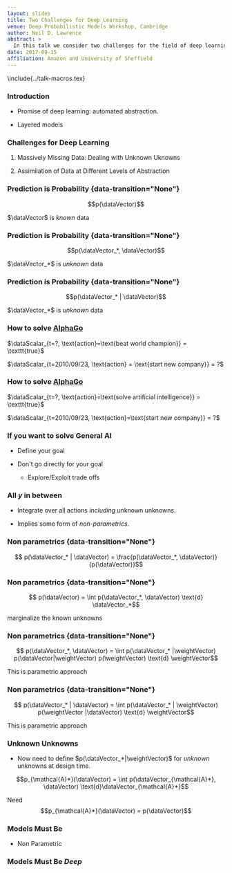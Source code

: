 ```yaml
---
layout: slides
title: Two Challenges for Deep Learning
venue: Deep Probabilistic Models Workshop, Cambridge
author: Neil D. Lawrence
abstract: >
  In this talk we consider two challenges for the field of deep learning. 
date: 2017-09-15
affiliation: Amazon and University of Sheffield
---
```


\include{../talk-macros.tex}

### Introduction

* Promise of deep learning: automated abstraction.

* Layered models


### Challenges for Deep Learning

1. Massively Missing Data: Dealing with Unknown Uknowns

2. Assimilation of Data at Different Levels of Abstraction


### Prediction is Probability {data-transition="None"}

<large>$$p(\dataVector)$$</large>

$\dataVector$ is *known* data

### Prediction is Probability {data-transition="None"}

<large>$$p(\dataVector_*, \dataVector)$$</large>

$\dataVector_*$ is *unknown* data

### Prediction is Probability {data-transition="None"}

<large>$$p(\dataVector_* | \dataVector)$$</large>

$\dataVector_*$ is *unknown* data

### How to solve [AlphaGo](https://en.wikipedia.org/wiki/AlphaGo_versus_Lee_Sedol)

$\dataScalar_{t=?, \text{action}=\text{beat world champion}} = \texttt{true}$

$\dataScalar_{t=2010/09/23, \text{action} = \text{start new company}} = ?$


### How to solve [AlphaGo](https://en.wikipedia.org/wiki/AlphaGo_versus_Lee_Sedol)

$\dataScalar_{t=?, \text{action}=\text{solve artificial intelligence}} = \texttt{true}$

$\dataScalar_{t=2010/09/23, \text{action}=\text{start new company}} = ?$


### If you want to solve General AI

* Define your goal

* Don't go directly for your goal

    * Explore/Exploit trade offs

### All $y$ in between

* Integrate over all actions *including* unknown unknowns.

* Implies some form of *non-parametrics*.

### Non parametrics {data-transition="None"}

$$ p(\dataVector_* | \dataVector) = \frac{p(\dataVector_*, \dataVector)}{p(\dataVector)}$$

### Non parametrics {data-transition="None"}

$$ p(\dataVector) = \int p(\dataVector_*, \dataVector) \text{d} \dataVector_*$$

marginalize the known unknowns

### Non parametrics {data-transition="None"}

$$ p(\dataVector_*, \dataVector) = \int p(\dataVector_* |\weightVector) p(\dataVector|\weightVector) p(\weightVector) \text{d} \weightVector$$

This is parametric approach

### Non parametrics {data-transition="None"}

$$ p(\dataVector_* | \dataVector) = \int p(\dataVector_* | \weightVector) p(\weightVector |\dataVector) \text{d} \weightVector$$

This is parametric approach

### Unknown Unknowns

* Now need to define $p(\dataVector_*|\weightVector)$ for *unknown* unknowns at design time.

$$p_{\mathcal{A}*}(\dataVector) = \int p(\dataVector_{\mathcal{A}*}, \dataVector) \text{d}\dataVector_{\mathcal{A}*}$$

Need $$p_{\mathcal{A}*}(\dataVector) = p(\dataVector)$$

### Models Must Be

* Non Parametric

### Models Must Be *Deep*


